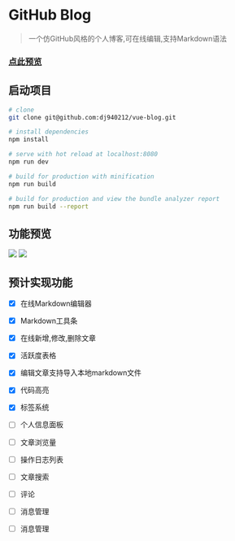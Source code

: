 # GitHub Blog

> 一个仿GitHub风格的个人博客,可在线编辑,支持Markdown语法

### [点此预览](http://blog.dingjian.name)

## 启动项目

``` bash
# clone
git clone git@github.com:dj940212/vue-blog.git

# install dependencies
npm install

# serve with hot reload at localhost:8080
npm run dev

# build for production with minification
npm run build

# build for production and view the bundle analyzer report
npm run build --report
```



## 功能预览

![](https://user-gold-cdn.xitu.io/2017/11/4/746fc718ffa7894c4aed7d7036f4109c)
![](https://user-gold-cdn.xitu.io/2017/11/4/ba43484c281eb20b82c1d92f302fb78c)

## 预计实现功能

- [x] 在线Markdown编辑器

- [x] Markdown工具条

- [x] 在线新增,修改,删除文章

- [x] 活跃度表格

- [x] 编辑文章支持导入本地markdown文件

- [x] 代码高亮

- [x] 标签系统

- [ ] 个人信息面板

- [ ] 文章浏览量

- [ ] 操作日志列表

- [ ] 文章搜索

- [ ] 评论

- [ ] 消息管理

- [ ] 消息管理

